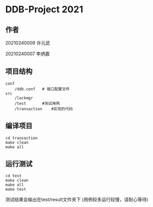 # DDB-Project 2021
## 作者
20210240009 许元武

20210240007 李炳嘉
## 项目结构

```
conf
    /ddb.conf   # 端口配置文件
src
    /lockmgr    
    /test       #测试用例
    /transaction    #实现的代码
```

## 编译项目
```
cd transaction
make clean
make all
```

## 运行测试
```
cd test
make clean
make all
make test
```
测试结果会输出在test/result文件夹下 (用例较多运行较慢，请耐心等待)
